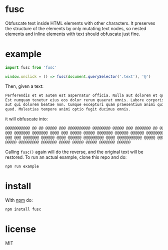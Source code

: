 # fusc

Obfuscate text inside HTML elements with other characters. It preserves
the structure of the elements by only mutating text nodes, so nested elements
and inline elements with text should obfuscate just fine.

# example

```js
import fusc from 'fusc'

window.onclick = () => fusc(document.querySelector('.text'), '@')
```

Then, given a text:

```txt
Perferendis et et autem est aspernatur officia. Nulla aut dolorem et quis corporis. 
Est numquam tenetur eius eos dolor rerum quaerat omnis. Labore corporis itaque illo 
aut qui dolorem beatae non. Cumque excepturi quam praesentium animi qui cupiditate 
quod. Molestias tempore animi optio fugit ducimus omnis.
```

it will obfuscate into:

```txt
@@@@@@@@@@@ @@ @@ @@@@@ @@@ @@@@@@@@@@ @@@@@@@@ @@@@@ @@@ @@@@@@@ @@ @@@@ @@@@@@@@@ 
@@@ @@@@@@@ @@@@@@@ @@@@ @@@ @@@@@ @@@@@ @@@@@@@ @@@@@@ @@@@@@ @@@@@@@@ @@@@@@ @@@@ 
@@@ @@@ @@@@@@@ @@@@@@ @@@@ @@@@@@ @@@@@@@@@ @@@@ @@@@@@@@@@@ @@@@@ @@@ @@@@@@@@@@ 
@@@@@ @@@@@@@@@ @@@@@@@ @@@@@ @@@@@ @@@@@ @@@@@@@ @@@@@@
```
Calling `fusc()` again will do the reverse, and the original text will be restored.
To run an actual example, clone this repo and do:
```
npm run example
```

# install

With [npm](https://npmjs.org) do:

```
npm install fusc
```

# license

MIT

